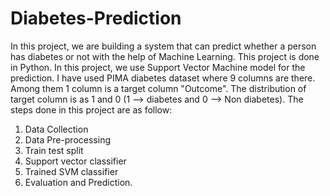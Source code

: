 # Diabetes-Prediction
In this project, we are building a system that can predict whether a person has diabetes or not with the help of Machine Learning. This project is done in Python. In this project, we use Support Vector Machine model for the prediction. I have used PIMA diabetes dataset where 9 columns are there. Among them 1 column is a target column "Outcome". The distribution of target column is as 1 and 0 (1 --> diabetes and 0 --> Non diabetes). The steps done in this project are as follow:
1. Data Collection
2. Data Pre-processing
3. Train test split
4. Support vector classifier
5. Trained SVM classifier
6. Evaluation and Prediction.
